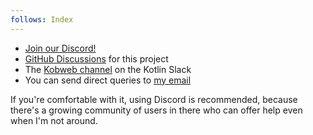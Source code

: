 ```yaml
---
follows: Index
---
```


* [Join our Discord!](https://discord.gg/5NZ2GKV5Cs)
* [GitHub Discussions](https://github.com/varabyte/kobweb/discussions) for this project
* The [Kobweb channel](https://kotlinlang.slack.com/archives/C04RTD72RQ8) on the Kotlin Slack
* You can send direct queries to [my email](mailto:bitspittle@gmail.com)

If you're comfortable with it, using Discord is recommended, because there's a growing community of users in there who
can offer help even when I'm not around.
